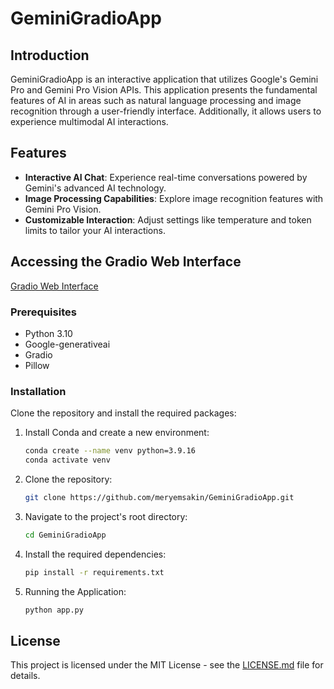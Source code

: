 # GeminiGradioApp

## Introduction
GeminiGradioApp is an interactive application that utilizes Google's Gemini Pro and Gemini Pro Vision APIs. This application presents the fundamental features of AI in areas such as natural language processing and image recognition through a user-friendly interface. Additionally, it allows users to experience multimodal AI interactions.

## Features
- **Interactive AI Chat**: Experience real-time conversations powered by Gemini's advanced AI technology.
- **Image Processing Capabilities**: Explore image recognition features with Gemini Pro Vision.
- **Customizable Interaction**: Adjust settings like temperature and token limits to tailor your AI interactions.

## Accessing the Gradio Web Interface
[Gradio Web Interface](https://huggingface.co/spaces/meryem-sakin/GeminiApp)

### Prerequisites
- Python 3.10
- Google-generativeai
- Gradio
- Pillow

### Installation

Clone the repository and install the required packages:

1. Install Conda and create a new environment:

    ```bash
    conda create --name venv python=3.9.16
    conda activate venv
    ```

2. Clone the repository:

    ```bash
    git clone https://github.com/meryemsakin/GeminiGradioApp.git
    ```

3. Navigate to the project's root directory:

    ```bash
    cd GeminiGradioApp
    ```

4. Install the required dependencies:

    ```bash
    pip install -r requirements.txt
    ```

5. Running the Application:

    ```bash
    python app.py
    ```

## License

This project is licensed under the MIT License - see the [LICENSE.md](LICENSE) file for details.
